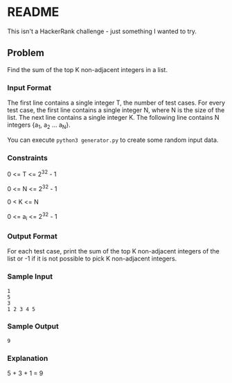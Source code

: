 # README

This isn't a HackerRank challenge - just something I wanted to try.

## Problem

Find the sum of the top K non-adjacent integers in a list.

### Input Format

The first line contains a single integer T, the number of test cases. For every
test case, the first line contains a single integer N, where N is the size of
the list. The next line contains a single integer K. The following line contains
N integers {a<sub>1</sub>, a<sub>2</sub> ... a<sub>N</sub>}.

You can execute `python3 generator.py` to create some random input data.

### Constraints

0 <= T <= 2<sup>32</sup> - 1

0 <= N <= 2<sup>32</sup> - 1

0 < K <= N

0 <= a<sub>i</sub> <= 2<sup>32</sup> - 1

### Output Format

For each test case, print the sum of the top K non-adjacent integers of the list
or -1 if it is not possible to pick K non-adjacent integers.

### Sample Input

```
1
5
3
1 2 3 4 5
```

### Sample Output

```
9
```

### Explanation

5 + 3 + 1 = 9

